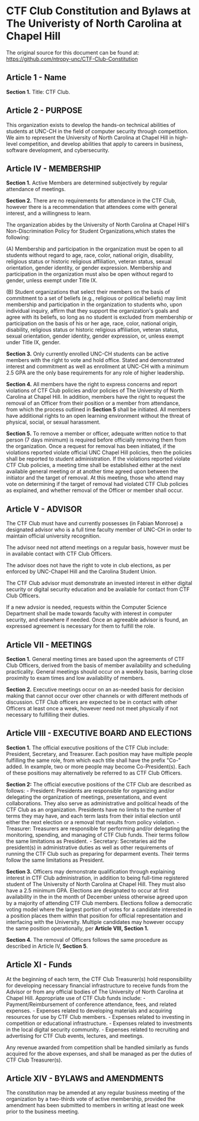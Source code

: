 # CTF Club Constitution and Bylaws at The Univeristy of North Carolina at Chapel Hill

The original source for this document can be found at: https://github.com/ntropy-unc/CTF-Club-Constitution

## Article 1 - Name
**Section 1.** Title: CTF Club.

## Article 2 - PURPOSE
This organization exists to develop the hands-on technical abilities of students at UNC-CH in the field of computer security through competition. We aim to represent the University of North Carolina at Chapel Hill in high-level competition, and develop abilities that apply to careers in business, software development, and cybersecurity.

## Article IV - MEMBERSHIP
**Section 1.** Active Members are determined subjectively by regular attendance of meetings.

**Section 2.** There are no requirements for attendance in the CTF Club, however there is a recommendation that attendees come with general interest, and a willingness to learn.

The organization abides by the University of North Carolina at Chapel Hill's Non-Discrimination Policy for Student Organizations,which states the following:

(A) Membership and participation in the organization must be open to all students without regard to age, race, color, national origin, disability, religious status or historic religious affiliation, veteran status, sexual orientation, gender identity, or gender expression. Membership and participation in the organization must also be open without regard to gender, unless exempt under Title IX.

(B) Student organizations that select their members on the basis of commitment to a set of beliefs (e.g., religious or political beliefs) may limit membership and participation in the organization to students who, upon individual inquiry, affirm that they support the organization's goals and agree with its beliefs, so long as no student is excluded from membership or participation on the basis of his or her age, race, color, national origin, disability, religious status or historic religious affiliation, veteran status, sexual orientation, gender identity, gender expression, or, unless exempt under Title IX, gender.

**Section 3.** Only currently enrolled UNC-CH students can be active members with the right to vote and hold office.  Stated and demonstrated interest and commitment as well as enrollment at UNC-CH with a minimum 2.5 GPA are the only base requirements for any role of higher leadership.

**Section 4.** All members have the right to express concerns and report violations of CTF Club policies and/or policies of The University of North Carolina at Chapel Hill. In addition, members have the right to request the removal of an Officer from their position or a member from attendance, from which the process outlined in **Section 5** shall be initiated. All members have additional rights to an open learning environment without the threat of physical, social, or sexual harassment.

**Section 5.** To remove a member or officer, adequate written notice to that person (7 days minimum) is required before officially removing them from the organization.  Once a request for removal has been initiated, if the violations reported violate official UNC Chapel Hill policies, then the policies shall be reported to student administration. If the violations reported violate CTF Club policies, a meeting time shall be established either at the next available general meeting or at another time agreed upon between the initiator and the target of removal. At this meeting, those who attend may vote on determining if the target of removal had violated CTF Club policies as explained, and whether removal of the Officer or member shall occur.

## Article V - ADVISOR
The CTF Club must have and currently possesses (in Fabian Monrose) a designated advisor who is a full time faculty member of UNC-CH in order to maintain official university recognition.

The advisor need not attend meetings on a regular basis, however must be in available contact with CTF Club Officers.

The advisor does not have the right to vote in club elections, as per enforced by UNC-Chapel Hill and the Carolina Student Union.

The CTF Club advisor must demonstrate an invested interest in either digital security or digital security education and be available for contact from CTF Club Officers.

If a new advsior is needed, requests within the Computer Science Department shall be made towards faculty with interest in computer security,
and elsewhere if needed. Once an agreeable advisor is found, an expressed agreement is necessary for them to fulfill the role.

## Article VII - MEETINGS
**Section 1.** General meeting times are based upon the agreements of CTF Club Officers, derived from the basis of member availability and scheduling practicality. General meetings should occur on a weekly basis, barring close proximity to exam times and low availability of members.

**Section 2.** Executive meetings occur on an as-needed basis for decision making that cannot occur over other channels or with different methods of discussion. CTF Club officers are expected to be in contact with other Officers at least once a week, however need not meet physically if not necessary to fulfilling their duties.

## Article VIII - EXECUTIVE BOARD AND ELECTIONS
**Section 1.** The official executive positions of the CTF Club include: President, Secretary, and Treasurer. Each position may have multiple people fulfilling the same role, from which each title shall have the prefix "Co-" added. In example, two or more people may become Co-President(s). Each of these positions may alternatively be referred to as CTF Club Officers.

**Section 2:** The official executive positions of the CTF Club are described as follows:
	- President: Presidents are responsible for organizing and/or delegating the organization of meetings, presentations, and event collaborations. They also serve as administrative and political heads of the CTF Club as an organization. Presidents have no limits to the number of terms they may have, and each term lasts from their initial election until either the next election or a removal that results from policy violation.
	- Treasurer: Treasurers are responsible for performing and/or delegating the monitoring, spending, and managing of CTF Club funds. Their terms follow the same limitations as President.
	- Secretary: Secretaries aid the president(s) in administrative duties as well as other requirements of running the CTF Club such as preparing for deparment events. Their terms follow the same limitations as President.

**Section 3.** Officers may demonstrate qualification through explaining interest in CTF Club administration, in addition to being full-time registered student of The University of North Carolina at Chapel Hill. They must also have a 2.5 minimum GPA. Elections are designated to occur at first availability in the in the month of December unless otherwise agreed upon by a majority of attending CTF Club members. Elections follow a democratic voting model where the largest portion of votes for a candidate interested in a position places them within that position for official representation and interfacing with the University. Multiple candidates may however occupy the same position operationally, per **Article VIII, Section 1.**

**Section 4.** The removal of Officers follows the same procedure as described in  Article IV, **Section 5**.

## Article XI - Funds
At the beginning of each term, the CTF Club Treasurer(s) hold responsibility for developing necessary financial infrastructure to receive funds from the Advisor or from any official bodies of The University of North Carolina at Chapel Hill. Appropriate use of CTF Club funds include:
	- Payment/Reimbursement of conference attendance, fees, and related expenses.
	- Expenses related to developing materials and acquiring resources for use by CTF Club members.
	- Expenses related to investing in competition or educational infrastructure.
	- Expenses related to investments in the local digital security community.
	- Expenses related to recruiting and advertising for CTF Club events, lectures, and meetings.

Any revenue awarded from competition shall be handled similarly as funds acquired for the above expenses, and shall be managed as per the duties of CTF Club Treasurer(s).

## Article XIV - BYLAWS and AMENDMENTS
The constitution may be amended at any regular business meeting of the organization by a two-thirds vote of active membership, provided the amendment has been submitted to members in writing at least one week prior to the business meeting.  
